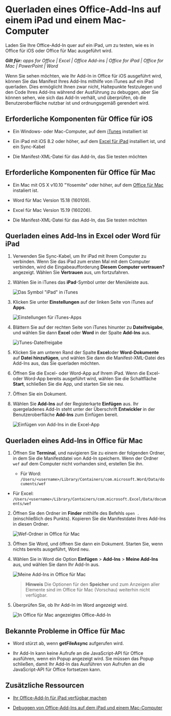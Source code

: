 
# Querladen eines Office-Add-Ins auf einem iPad und einem Mac-Computer
Laden Sie Ihre Office-Add-In quer auf ein iPad, um zu testen, wie es in Office für iOS oder Office für Mac ausgeführt wird.

 _**Gilt für:** apps for Office | Excel | Office Add-ins | Office for iPad | Office for Mac | PowerPoint | Word_

Wenn Sie sehen möchten, wie Ihr Add-In in Office für iOS ausgeführt wird, können Sie das Manifest Ihres Add-Ins mithilfe von iTunes auf ein iPad querladen. Dies ermöglicht Ihnen zwar nicht, Haltepunkte festzulegen und den Code Ihres Add-Ins während der Ausführung zu debuggen, aber Sie können sehen, wie sich das Add-In verhält, und überprüfen, ob die Benutzeroberfläche nutzbar ist und ordnungsgemäß gerendert wird.

## Erforderliche Komponenten für Office für iOS



- Ein Windows- oder Mac-Computer, auf dem [iTunes](http://www.apple.com/itunes/download/) installiert ist
    
- Ein iPad mit iOS 8.2 oder höher, auf dem [Excel für iPad](https://itunes.apple.com/us/app/microsoft-excel/id586683407?mt=8) installiert ist, und ein Sync-Kabel
    
- Die Manifest-XML-Datei für das Add-In, das Sie testen möchten
    

## Erforderliche Komponenten für Office für Mac



- Ein Mac mit OS X v10.10 "Yosemite" oder höher, auf dem [Office für Mac](https://products.office.com/de-de/buy/compare-microsoft-office-products?tab=omac) instaliert ist.
    
- Word für Mac Version 15.18 (160109).
    
- Excel für Mac Version 15.19 (160206).
    
- Die Manifest-XML-Datei für das Add-In, das Sie testen möchten
    

## Querladen eines Add-Ins in Excel oder Word für iPad



1. Verwenden Sie Sync-Kabel, um Ihr iPad mit Ihrem Computer zu verbinden. Wenn Sie das iPad zum ersten Mal mit dem Computer verbinden, wird die Eingabeaufforderung  **Diesem Computer vertrauen?** angezeigt. Wählen Sie **Vertrauen** aus, um fortzufahren.
    
2. Wählen Sie in iTunes das  **iPad**-Symbol unter der Menüleiste aus.
    
    ![Das Symbol "iPad" in iTunes](../../images/4ea35904-252e-45b4-88ad-14840d502bad.png)

3. Klicken Sie unter  **Einstellungen** auf der linken Seite von iTunes auf **Apps**.
    
    ![Einstellungen für iTunes-Apps](../../images/a12d1bb6-b39f-496b-83de-6ac00b0b97a5.png)

4. Blättern Sie auf der rechten Seite von iTunes hinunter zu  **Dateifreigabe**, und wählen Sie dann  **Excel** oder **Word** in der Spalte **Add-Ins** aus.
    
    ![iTunes-Dateifreigabe](../../images/3b2a53a2-e164-4ff0-ba42-83a8dc1a069f.png)

5. Klicken Sie am unteren Rand der Spalte  **Excel**oder  **Word-Dokumente** auf **Datei hinzufügen**, und wählen Sie dann die Manifest-XML-Datei des Add-Ins aus, das Sie querladen möchten.
    
6. Öffnen Sie die Excel- oder Word-App auf Ihrem iPad. Wenn die Excel- oder Word-App bereits ausgeführt wird, wählen Sie die Schaltfläche  **Start**, schließen Sie die App, und starten Sie sie neu.
    
7. Öffnen Sie ein Dokument.
    
8. Wählen Sie  **Add-Ins** auf der Registerkarte **Einfügen** aus. Ihr quergeladenes Add-In steht unter der Überschrift **Entwickler** in der Benutzeroberfläche **Add-Ins** zum Einfügen bereit.
    
    ![Einfügen von Add-Ins in die Excel-App](../../images/ed6033b0-ecec-4853-8ee7-9ef0884cb237.PNG)


## Querladen eines Add-Ins in Office für Mac



1.  Öffnen Sie **Terminal**, und navigieren Sie zu einem der folgenden Ordner, in dem Sie die Manifestdatei von Add-In speichern. Wenn der Ordner  `wef` auf dem Computer nicht vorhanden sind, erstellen Sie ihn.
    
      - Für Word:  `/Users/<username>/Library/Containers/com.microsoft.Word/Data/documents/wef`
    
  - Für Excel:  `/Users/<username>/Library/Containers/com.microsoft.Excel/Data/documents/wef`
    
2. Öffnen Sie den Ordner im  **Finder** mithilfe des Befehls `open .` (einschließlich des Punkts). Kopieren Sie die Manifestdatei Ihres Add-Ins in diesen Ordner.
    
    ![Wef-Ordner in Office für Mac](../../images/bca689f8-bff4-421d-bc36-92c8ae0ddfba.png)

3. Öffnen Sie Word, und öffnen Sie dann ein Dokument. Starten Sie, wenn nichts bereits ausgeführt, Word neu.
    
4. Wählen Sie in Word die Option  **Einfügen** > **Add-Ins** > **Meine Add-Ins** aus, und wählen Sie dann Ihr Add-In aus.
    
    ![Meine Add-Ins in Office für Mac](../../images/4593430c-b33e-4895-b2be-63fe3c4d08bc.png)
    
     >**Hinweis**  Die Optionen für den  **Speicher** und zum Anzeigen aller Elemente sind im Office für Mac (Vorschau) weiterhin nicht verfügbar.
5. Überprüfen Sie, ob Ihr Add-In im Word angezeigt wird.
    
    ![In Office für Mac angezeigtes Office-Add-In](../../images/a5cb2efc-1180-45b4-85a6-13df817b9d2c.png)


## Bekannte Probleme in Office für Mac



- Word stürzt ab, wenn  **getFileAsync** aufgerufen wird.
    
- Ihr Add-In kann keine Aufrufe an die JavaScript-API für Office ausführen, wenn ein Popup angezeigt wird. Sie müssen das Popup schließen, damit Ihr Add-In das Ausführen von Aufrufen an die JavaScript-API für Office fortsetzen kann.
    

## Zusätzliche Ressourcen



- [Ihr Office-Add-In für iPad verfügbar machen](8ddc78f6-5746-412e-9921-182fc159e5e2.md)
    
- [Debuggen von Office-Add-Ins auf dem iPad und einem Mac-Computer](../../docs/testing/debug-office-add-ins-on-ipad-and-mac.md)
    
